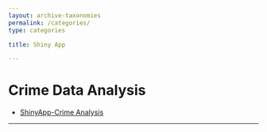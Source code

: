 ```yaml
---
layout: archive-taxonomies
permalink: /categories/
type: categories

title: Shiny App

---
```


# Crime Data Analysis

- [ShinyApp-Crime Analysis](https://l6l43h-belce.shinyapps.io/crime_analysis/)

---
